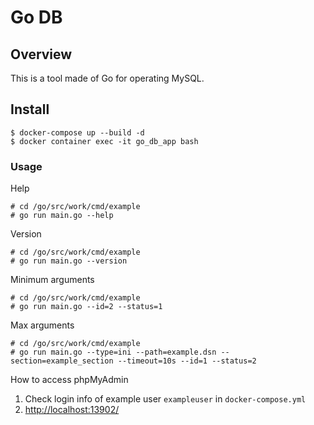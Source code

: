# Go DB

## Overview
This is a tool made of Go for operating MySQL.

## Install
```shell
$ docker-compose up --build -d
$ docker container exec -it go_db_app bash
```

### Usage
Help
```shell
# cd /go/src/work/cmd/example
# go run main.go --help
```

Version
```shell
# cd /go/src/work/cmd/example
# go run main.go --version
```

Minimum arguments
```shell
# cd /go/src/work/cmd/example
# go run main.go --id=2 --status=1
```

Max arguments
```shell
# cd /go/src/work/cmd/example
# go run main.go --type=ini --path=example.dsn --section=example_section --timeout=10s --id=1 --status=2
```

How to access phpMyAdmin
1. Check login info of example user `exampleuser` in `docker-compose.yml`
2. [http://localhost:13902/](http://localhost:13902/)
